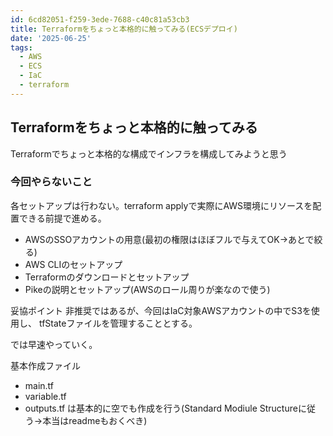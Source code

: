 ```yaml
---
id: 6cd82051-f259-3ede-7688-c40c81a53cb3
title: Terraformをちょっと本格的に触ってみる(ECSデプロイ)
date: '2025-06-25'
tags:
  - AWS
  - ECS
  - IaC
  - terraform
---
```

## Terraformをちょっと本格的に触ってみる
Terraformでちょっと本格的な構成でインフラを構成してみようと思う

### 今回やらないこと
各セットアップは行わない。terraform applyで実際にAWS環境にリソースを配置できる前提で進める。
- AWSのSSOアカウントの用意(最初の権限はほぼフルで与えてOK->あとで絞る)
- AWS CLIのセットアップ
- Terraformのダウンロードとセットアップ
- Pikeの説明とセットアップ(AWSのロール周りが楽なので使う)

妥協ポイント
非推奨ではあるが、今回はIaC対象AWSアカウントの中でS3を使用し、
tfStateファイルを管理することとする。

では早速やっていく。

基本作成ファイル
- main.tf
- variable.tf
- outputs.tf
は基本的に空でも作成を行う(Standard Modiule Structureに従う->本当はreadmeもおくべき)